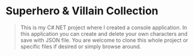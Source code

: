 # Superhero & Villain Collection
> This is my C#.NET project where I created a console application.
> In this application you can create and delete your own characters and save with JSON file.
> You are welcome to clone this whole project or specific files if desired or simply browse around.
